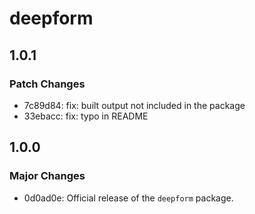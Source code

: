 # deepform

## 1.0.1

### Patch Changes

- 7c89d84: fix: built output not included in the package
- 33ebacc: fix: typo in README

## 1.0.0

### Major Changes

- 0d0ad0e: Official release of the `deepform` package.
